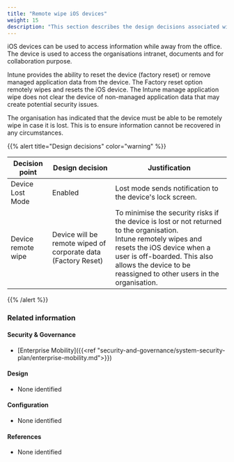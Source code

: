 ```yaml
---
title: "Remote wipe iOS devices"
weight: 15
description: "This section describes the design decisions associated with remote wiping iOS endpoints configured according to guidance in ASD's Blueprint for Secure Cloud."
---
```


iOS devices can be used to access information while away from the office. The device is used to access the organisations intranet, documents and for collaboration purpose. 

Intune provides the ability to reset the device (factory reset) or remove managed application data from the device. The Factory reset option remotely wipes and resets the iOS device. The Intune manage application wipe does not clear the device of non-managed application data that may create potential security issues.

The organisation has indicated that the device must be able to be remotely wipe in case it is lost. This is to ensure information cannot be recovered in any circumstances.

{{% alert title="Design decisions" color="warning" %}}

| Decision point     | Design decision                                                | Justification                                                                                                                                                                                                                            |
|--------------------|----------------------------------------------------------------|------------------------------------------------------------------------------------------------------------------------------------------------------------------------------------------------------------------------------------------|
| Device Lost Mode   | Enabled                                                        | Lost mode sends notification to the device's lock screen.                                                                                                                                                                                |
| Device remote wipe | Device will be remote wiped of corporate data (Factory Reset) | To minimise the security risks if the device is lost or not returned to the organisation.<br>Intune remotely wipes and resets the iOS device when a user is off-boarded. This also allows the device to be reassigned to other users in the organisation. |

{{% /alert %}}

### Related information

#### Security & Governance

* [Enterprise Mobility]({{<ref "security-and-governance/system-security-plan/enterprise-mobility.md">}})

#### Design

* None identified

#### Configuration

* None identified

#### References

* None identified
